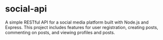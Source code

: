 # social-api
A simple RESTful API for a social media platform built with Node.js and Express. This project includes features for user registration, creating posts, commenting on posts, and viewing profiles and posts.
